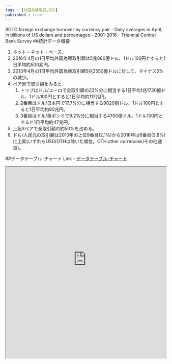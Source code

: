 ```yaml
--- 
tags : [外国為替取引,BIS] 
published : true
---
```

#OTC foreign exchange turnover by currency pair - Daily averages in April, in billions of US dollars and percentages - 2001-2016 - Triennial Central Bank Survey 
##統計データ概要
1. ネット－ネット・ベース。
1. 2016年4月の1日平均外国為替取引額は5兆880億ドル、1ドル100円とすると1日平均約500兆円。
1. 2013年4月の1日平均外国為替取引額5兆3550億ドルに対して、マイナス5%の減少。
1. ペア別で取引額をみると、
	1. トップはドル/ユーロで全取引額の23%分に相当する1日平均1兆1730億ドル、1ドル100円とすると1日平均約117兆円。
	1. 2番目はドル/日本円で17.7%分に相当する9020億ドル、1ドル100円とすると1日平均約90兆円。
	1. 3番目はドル/英ポンドで9.2%分に相当する4700億ドル、1ドル100円とすると1日平均約47兆円。
1. 上記3ペアで全取引額の約50%を占める。
1. ドル/人民元の取引額は2013年の上位9番目(2.1%)から2016年は6番目(3.8%)に上昇(いずれもUSD/OTHは除いた順位。OTH:other currencies/その他通貨)。


##データテーブル･チャート
Link - [データテーブル･チャート](http://knowledgevault.saecanet.com/charts/am-consulting.co.jp-20160921152900.html)

<iframe src="http://knowledgevault.saecanet.com/charts/am-consulting.co.jp-20160921152900.html" width="100%" height="600px"></iframe>